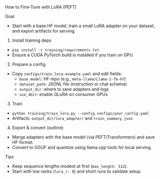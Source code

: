 How to Fine‑Tune with LoRA (PEFT)

Goal
- Start with a base HF model, train a small LoRA adapter on your dataset, and export artifacts for serving.

1) Install training deps
- `pip install -r training/requirements.txt`
- Ensure a CUDA PyTorch build is installed if you train on GPU.

2) Prepare a config
- Copy `configs/train_lora.example.yaml` and edit fields:
  - `base_model`: HF repo (e.g., `meta-llama/Llama-2-7b-hf`)
  - `dataset_path`: JSONL file (instruction or chat schema)
  - `output_dir`: where to save adapters and logs
  - `use_4bit`: enable QLoRA on consumer GPUs

3) Train
- `python training/train_lora.py --config configs/your_config.yaml`
- Artifacts: `output_dir/lora_adapter/` and `train_summary.json`

4) Export & convert (outline)
- Merge adapters with the base model (via PEFT/Transformers) and save HF format.
- Convert to GGUF and quantize using llama.cpp tools for local serving.

Tips
- Keep sequence lengths modest at first (`max_length: 512`).
- Start with low ranks (`lora_r: 8`) and short runs to validate setup.
